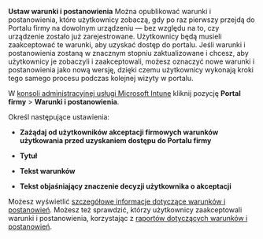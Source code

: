 **Ustaw warunki i postanowienia** Można opublikować warunki i postanowienia, które użytkownicy zobaczą, gdy po raz pierwszy przejdą do Portalu firmy na dowolnym urządzeniu — bez względu na to, czy urządzenie zostało już zarejestrowane. Użytkownicy będą musieli zaakceptować te warunki, aby uzyskać dostęp do portalu. Jeśli warunki i postanowienia zostaną w znacznym stopniu zaktualizowane i chcesz, aby użytkownicy je zobaczyli i zaakceptowali, możesz oznaczyć nowe warunki i postanowienia jako nową wersję, dzięki czemu użytkownicy wykonają kroki tego samego procesu podczas kolejnej wizyty w portalu.

W [konsoli administracyjnej usługi Microsoft Intune](http://manage.microsoft.com) kliknij pozycję **Portal firmy** &gt; **Warunki i postanowienia**.

Określ następujące ustawienia:

-   **Zażądaj od użytkowników akceptacji firmowych warunków użytkowania przed uzyskaniem dostępu do Portalu firmy**

-   **Tytuł**

-   **Tekst warunków**

-   **Tekst objaśniający znaczenie decyzji użytkownika o akceptacji**

Możesz wyświetlić [szczegółowe informacje dotyczące warunków i postanowień](https://technet.microsoft.com/library/mt405893.aspx).  Możesz też sprawdzić, którzy użytkownicy zaakceptowali warunki i postanowienia, korzystając z [raportów dotyczących warunków i postanowień](https://technet.microsoft.com/library/dn646977.aspx).



<!--HONumber=Jan17_HO1-->


